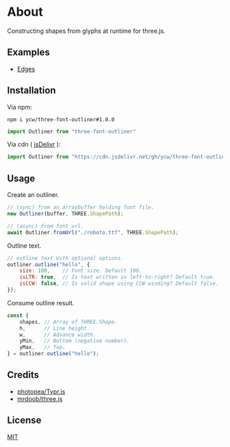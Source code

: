 # About

Constructing shapes from glyphs at runtime for three.js. 

## Examples 

- [Edges](https://ycw.github.io/three-font-outliner/examples/edges/)

## Installation

Via npm: 

`npm i ycw/three-font-outliner#1.0.0`

```js
import Outliner from "three-font-outliner"
```

Via cdn ( [jsDelivr](https://cdn.jsdelivr.net/gh/ycw/three-font-outliner/) ):

```js
import Outliner from "https://cdn.jsdelivr.net/gh/ycw/three-font-outliner@1.0.0/src/index.js"
```

## Usage

Create an outliner.

```js
// (sync) from an arraybuffer holding font file.
new Outliner(buffer, THREE.ShapePath);

// (async) from font url.
await Outliner.fromUrl("./roboto.ttf", THREE.ShapePath);
```

Outline text.

```js
// outline text with optional options.
outliner.outline("hello", {
    size: 100,    // Font size. Default 100.
    isLTR: true,  // Is text written in left-to-right? Default true.
    isCCW: false, // Is solid shape using CCW winding? Default false.
});
```

Consume outline result.

```js
const {
    shapes, // Array of THREE.Shape.
    h,      // Line height.
    w,      // Advance width.
    yMin,   // Bottom (negative number).
    yMax,   // Top.
} = outliner.outline("hello");
```

## Credits

- [photopea/Typr.js](https://github.com/photopea/Typr.js)
- [mrdoob/three.js](https://github.com/mrdoob/three.js)

## License

[MIT](LICENSE)